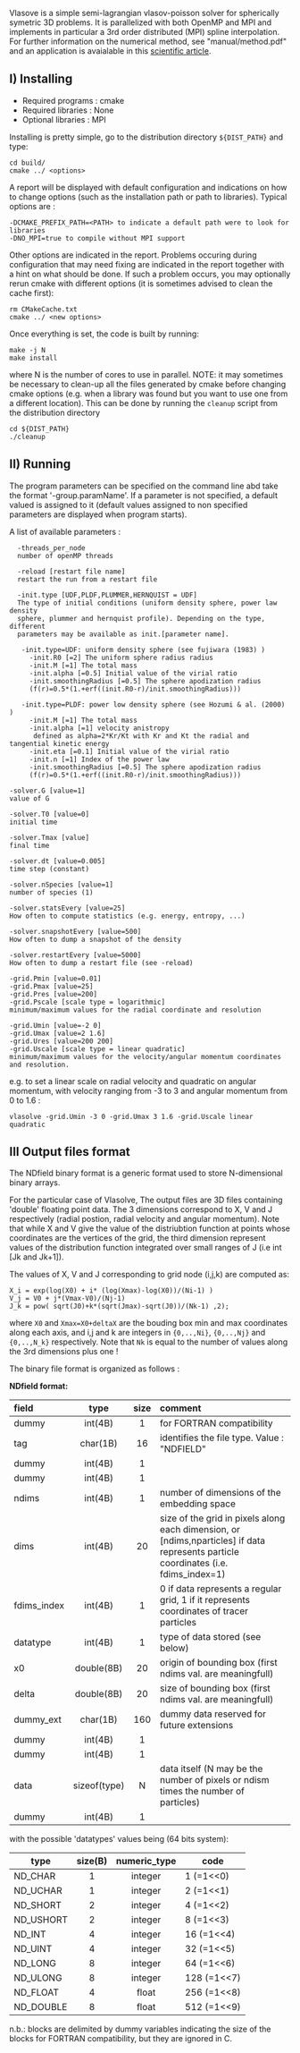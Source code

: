 Vlasove is a simple semi-lagrangian vlasov-poisson solver for spherically symetric 3D problems. It is parallelized with both OpenMP and MPI and implements in particular a 3rd order distributed (MPI) spline interpolation. For further information on the numerical method, see "manual/method.pdf" and an application is avaialable in this [scientific article](http://adsabs.harvard.edu/abs/2015MNRAS.450.3724C).

I) Installing
-------------

 - Required programs : cmake
 - Required libraries : None
 - Optional libraries : MPI

Installing is pretty simple, go to the distribution directory `${DIST_PATH}` and type:

    cd build/
    cmake ../ <options>

A report will be displayed with default configuration and indications on how to change options (such as the installation path or path to libraries). Typical options are :

    -DCMAKE_PREFIX_PATH=<PATH> to indicate a default path were to look for libraries
    -DNO_MPI=true to compile without MPI support

Other options are indicated in the report. Problems occuring during configuration that may need fixing are indicated in the report together with a hint on what should be done. If such a problem occurs, you may optionally rerun cmake with different options (it is sometimes advised to clean the cache first):

    rm CMakeCache.txt
    cmake ../ <new options>

Once everything is set, the code is built by running:

    make -j N
    make install

where N is the number of cores to use in parallel.
NOTE: it may sometimes be necessary to clean-up all the files generated by cmake before changing cmake options (e.g. when a library was found but you want to use one from a different location). This can be done by running the `cleanup` script from the distribution directory

    cd ${DIST_PATH}
    ./cleanup


II) Running
--------------
The program parameters can be specified on the command line abd take the format '-group.paramName'. If a parameter is not specified, a default valued is assigned to it (default values assigned to non specified parameters are displayed when program starts).

A list of available parameters :

      -threads_per_node
      number of openMP threads

      -reload [restart file name]
      restart the run from a restart file

      -init.type [UDF,PLDF,PLUMMER,HERNQUIST = UDF]
      The type of initial conditions (uniform density sphere, power law density
      sphere, plummer and hernquist profile). Depending on the type, different
      parameters may be available as init.[parameter name].

       -init.type=UDF: uniform density sphere (see fujiwara (1983) )
         -init.R0 [=2] The uniform sphere radius radius
         -init.M [=1] The total mass
         -init.alpha [=0.5] Initial value of the virial ratio
         -init.smoothingRadius [=0.5] The sphere apodization radius 
         (f(r)=0.5*(1.+erf((init.R0-r)/init.smoothingRadius)))

       -init.type=PLDF: power low density sphere (see Hozumi & al. (2000) )
         -init.M [=1] The total mass
         -init.alpha [=1] velocity anistropy
          defined as alpha=2*Kr/Kt with Kr and Kt the radial and tangential kinetic energy
         -init.eta [=0.1] Initial value of the virial ratio
         -init.n [=1] Index of the power law
         -init.smoothingRadius [=0.5] The sphere apodization radius 
         (f(r)=0.5*(1.+erf((init.R0-r)/init.smoothingRadius)))

    -solver.G [value=1]
    value of G

    -solver.T0 [value=0]
    initial time

    -solver.Tmax [value]
    final time

    -solver.dt [value=0.005]
    time step (constant)

    -solver.nSpecies [value=1]
    number of species (1)

    -solver.statsEvery [value=25]
    How often to compute statistics (e.g. energy, entropy, ...)

    -solver.snapshotEvery [value=500]
    How often to dump a snapshot of the density

    -solver.restartEvery [value=5000]
    How often to dump a restart file (see -reload)

    -grid.Pmin [value=0.01]
    -grid.Pmax [value=25]
    -grid.Pres [value=200] 
    -grid.Pscale [scale type = logarithmic] 
    minimum/maximum values for the radial coordinate and resolution

    -grid.Umin [value=-2 0]
    -grid.Umax [value=2 1.6]
    -grid.Ures [value=200 200]
    -grid.Uscale [scale type = linear quadratic] 
    minimum/maximum values for the velocity/angular momentum coordinates and resolution.
    
e.g. to set a linear scale on radial velocity and quadratic on angular momentum, with velocity ranging from -3 to 3 and angular momentum from 0 to 1.6 :

    vlasolve -grid.Umin -3 0 -grid.Umax 3 1.6 -grid.Uscale linear quadratic


III Output files format
-----------------------
The NDfield binary format is a generic format used to store N-dimensional binary arrays.

For the particular case of Vlasolve, The output files are 3D files containing 'double' floating point data. The 3 dimensions correspond to X, V and J respectively (radial postion, radial velocity and angular momentum). Note that while X and V give the value of the distriubtion function at points whose coordinates are the vertices of the grid, the third dimension represent values of the distribution function integrated over small ranges of J (i.e int [Jk and Jk+1]).

The values of X, V and J corresponding to grid node (i,j,k) are computed as:

    X_i = exp(log(X0) + i* (log(Xmax)-log(X0))/(Ni-1) )
    V_j = V0 + j*(Vmax-V0)/(Nj-1)
    J_k = pow( sqrt(J0)+k*(sqrt(Jmax)-sqrt(J0))/(Nk-1) ,2);
    
where `X0` and `Xmax=X0+deltaX` are the bouding box min and max coordinates along each axis, and i,j and k are integers in `{0,..,Ni}`, `{0,..,Nj}` and  `{0,..,N_k}` respectively. Note that `Nk` is equal to the number of values along the 3rd dimensions plus one !

The binary file format is organized as follows :

**NDfield format:**

|field       |type         |size   |comment|
|:-----------|:-----------:|:-----:|:------|
|dummy       |int(4B)      |1      |for FORTRAN compatibility|
|tag         |char(1B)     |16     |identifies the file type. Value : "NDFIELD"|
|dummy       |int(4B)      |1	   | |
|dummy       |int(4B)      |1	   | |
|ndims       |int(4B)      |1      |number of dimensions of the embedding space|
|dims        |int(4B)      |20     |size of the grid in pixels along each dimension, or [ndims,nparticles] if data represents particle coordinates (i.e. fdims_index=1)|
|fdims_index |int(4B)      |1      |0 if data represents a regular grid, 1 if it represents coordinates of tracer particles|
|datatype    |int(4B)      |1      |type of data stored (see below)
|x0          |double(8B)   |20     |origin of bounding box (first ndims val. are meaningfull)
|delta       |double(8B)   |20     |size of bounding box (first ndims val. are meaningfull)
|dummy_ext   |char(1B)     |160    |dummy data reserved for future extensions
|dummy       |int(4B)      |1	   | |
|dummy       |int(4B)      |1	   | |
|data        |sizeof(type) |N      |data itself (N may be the number of pixels or ndism times the number of particles)
|dummy       |int(4B)      |1	   | |

with the possible 'datatypes' values being (64 bits system):

|type       |size(B) |numeric_type  |code       |
|-----------|:------:|:------------:|-----------|
|ND_CHAR    | 1      | integer      |1 (=1<<0)  |
|ND_UCHAR   | 1      | integer      |2 (=1<<1)  |
|ND_SHORT   | 2      | integer      |4 (=1<<2)  |
|ND_USHORT  | 2      | integer      |8 (=1<<3)  |
|ND_INT     | 4      | integer      |16 (=1<<4) |
|ND_UINT    | 4      | integer      |32 (=1<<5) |
|ND_LONG    | 8      | integer      |64 (=1<<6) |
|ND_ULONG   | 8      | integer      |128 (=1<<7)|
|ND_FLOAT   | 4      | float        |256 (=1<<8)|
|ND_DOUBLE  | 8      | float        |512 (=1<<9)|

n.b.: blocks are delimited by dummy variables indicating the size of the blocks for FORTRAN compatibility, but they are ignored in C.
